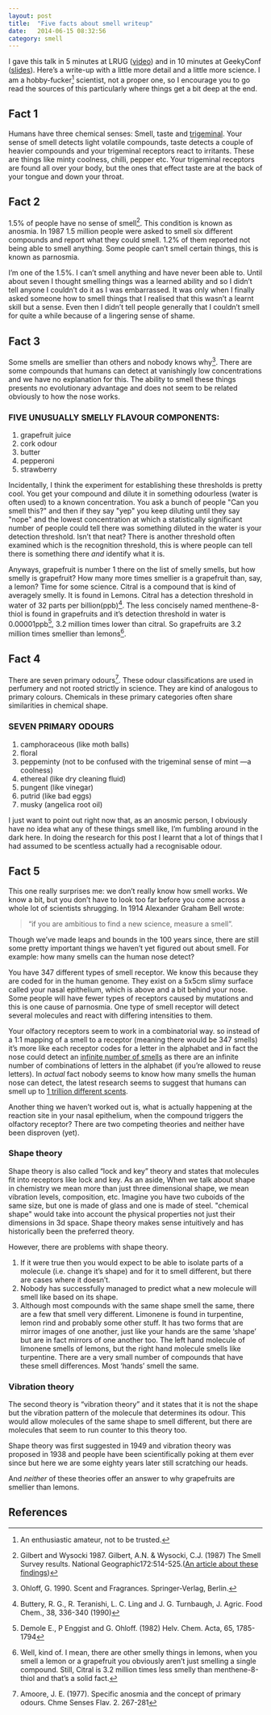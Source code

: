 ```yaml
---
layout: post
title:  "Five facts about smell writeup"
date:   2014-06-15 08:32:56
category: smell
---
```

I gave this talk in 5 minutes at LRUG ([video](https://skillsmatter.com/skillscasts/5050-five-facts-about-smell)) and in 10 minutes at GeekyConf ([slides](https://speakerdeck.com/alicebartlett/five-facts-about-smell)). Here&rsquo;s a write-up with a little more detail and a little more science. I am a hobby-fucker[^1] scientist, not a proper one, so I encourage you to go read the sources of this particularly where things get a bit deep at the end.

## Fact 1
Humans have three chemical senses: Smell, taste and [trigeminal](http://en.wikipedia.org/wiki/Trigeminal_nerve). Your sense of smell detects light volatile compounds, taste detects a couple of heavier compounds and your trigeminal receptors react to irritants. These are things like minty coolness, chilli, pepper etc. Your trigeminal receptors are found all over your body, but the ones that effect taste are at the back of your tongue and down your throat.

## Fact 2
1.5% of people have no sense of smell[^2]. This condition is known as anosmia. In 1987 1.5 million people were asked to smell six different compounds and report what they could smell. 1.2% of them reported not being able to smell anything. Some people can&rsquo;t smell certain things, this is known as parnosmia.

I&rsquo;m one of the 1.5%. I can&rsquo;t smell anything and have never been able to. Until about seven I thought smelling things was a learned ability and so I didn&rsquo;t tell anyone I couldn&rsquo;t do it as I was embarrassed. It was only when I finally asked someone how to smell things that I realised that this wasn&rsquo;t a learnt skill but a sense. Even then I didn&rsquo;t tell people generally that I couldn&rsquo;t smell for quite a while because of a lingering sense of shame.

## Fact 3
Some smells are smellier than others and nobody knows why[^3]. There are some compounds that humans can detect at vanishingly low concentrations and we have no explanation for this. The ability to smell these things presents no evolutionary advantage and does not seem to be related obviously to how the nose works.

### FIVE UNUSUALLY SMELLY FLAVOUR COMPONENTS:
1. grapefruit juice
2. cork odour
3. butter
4. pepperoni
5. strawberry

Incidentally, I think the experiment for establishing these thresholds is pretty cool. You get your compound and dilute it in something odourless (water is often used) to a known concentration. You ask a bunch of people "Can you smell this?" and then if they say "yep" you keep diluting until they say "nope" and the lowest concentration at which a statistically significant number of people could tell there was something diluted in the water is your detection threshold. Isn&rsquo;t that neat? There is another threshold often examined which is the recognition threshold, this is where people can tell there is something there *and* identify what it is.

Anyways, grapefruit is number 1 there on the list of smelly smells, but how smelly is grapefruit? How many more times smellier is a grapefruit than, say, a lemon? Time for some science. Citral is a compound that is kind of averagely smelly. It is found in Lemons. Citral has a detection threshold in water of 32 parts per billion(ppb)[^4]. The less concisely named menthene-8-thiol is found in grapefruits and it&rsquo;s detection threshold in water is 0.00001ppb[^5], 3.2 million times lower than citral. So grapefruits are 3.2 million times smellier than lemons[^6].


## Fact 4
There are seven primary odours[^7]. These odour classifications are used in perfumery and not rooted strictly in science. They are kind of analogous to primary colours. Chemicals in these primary categories often share similarities in chemical shape.

### SEVEN PRIMARY ODOURS
1. camphoraceous (like moth balls)
2. floral
3. peppeminty (not to be confused with the trigeminal sense of mint &mdash;a coolness)
4. ethereal (like dry cleaning fluid)
5. pungent (like vinegar)
6. putrid (like bad eggs)
7. musky (angelica root oil)

I just want to point out right now that, as an anosmic person, I obviously have no idea what any of these things smell like, I&rsquo;m fumbling around in the dark here. In doing the research for this post I learnt that a lot of things that I had assumed to be scentless actually had a recognisable odour.

## Fact 5
This one really surprises me: we don&rsquo;t really know how smell works. We know a bit, but you don&rsquo;t have to look too far before you come across a whole lot of scientists shrugging. In 1914 Alexander Graham Bell wrote:

> &ldquo;if you are ambitious to find a new science, measure a smell&rdquo;.

Though we&rsquo;ve made leaps and bounds in the 100 years since, there are still some pretty important things we haven&rsquo;t yet figured out about smell. For example: how many smells can the human nose detect?

You have 347 different types of smell receptor. We know this because they are coded for in the human genome. They exist on a 5x5cm slimy surface called your nasal epithelium, which is above and a bit behind your nose. Some people will have fewer types of receptors caused by mutations and this is one cause of parnosmia. One type of smell receptor will detect several molecules and react with differing intensities to them.

Your olfactory receptors seem to work in a combinatorial way. so instead of a 1:1 mapping of a smell to a receptor (meaning there would be 347 smells) it&rsquo;s more like each receptor codes for a letter in the alphabet and in fact the nose could detect an [infinite number of smells](http://news.harvard.edu/gazette/1999/04.08/smell.html) as there are an infinite number of combinations of letters in the alphabet (if you&rsquo;re allowed to reuse letters). In *actual* fact nobody seems to know how many smells the human nose can detect, the latest research seems to suggest that humans can smell up to [1 trillion different scents](http://www.nature.com/news/human-nose-can-detect-1-trillion-odours-1.14904).

Another thing we haven&rsquo;t worked out is, what is actually happening at the reaction site in your nasal epithelium, when the compound triggers the olfactory receptor? There are two competing theories and neither have been disproven (yet).

### Shape theory
Shape theory is also called &ldquo;lock and key&rdquo; theory and states that molecules fit into receptors like lock and key. As an aside, When we talk about shape in chemistry we mean more than just three dimensional shape, we mean vibration levels, composition, etc. Imagine you have two cuboids of the same size, but one is made of glass and one is made of steel. "chemical shape" would take into account the physical properties not just their dimensions in 3d space.
Shape theory makes sense intuitively and has historically been the preferred theory.

However, there are problems with shape theory.

1. If it were true then you would expect to be able to isolate parts of a molecule (i.e. change it&rsquo;s shape) and for it to smell different, but  there are cases where it doesn&rsquo;t.
2. Nobody has successfully managed to predict what a new molecule will smell like based on its shape.
3. Although most compounds with the same shape smell the same, there are a few that smell very different. Limonene is found in turpentine, lemon rind and probably some other stuff. It has two forms that are mirror images of one another, just like your hands are the same &lsquo;shape&rsquo; but are in fact mirrors of one another too. The left hand molecule of limonene smells of lemons, but the right hand molecule smells like turpentine. There are a very small number of compounds that have these smell differences. Most &lsquo;hands&rsquo; smell the same.

### Vibration theory
The second theory is &ldquo;vibration theory&rdquo; and it states that it is not the shape but the vibration pattern of the molecule that determines its odour. This would allow molecules of the same shape to smell different, but there are molecules that seem to run counter to this theory too.

Shape theory was first suggested in 1949 and vibration theory was proposed in 1938 and people have been scientifically poking at them ever since but here we are some eighty years later still scratching our heads.

And *neither* of these theories offer an answer to why grapefruits are smellier than lemons.

## References
[^1]: An enthusiastic amateur, not to be trusted.
[^2]: Gilbert and Wysocki 1987. Gilbert, A.N. & Wysocki, C.J. (1987) The Smell Survey results. National Geographic172:514-525.([An article about these findings](http://articles.orlandosentinel.com/1987-09-17/lifestyle/0140450231_1_six-scents-sense-of-smell-common-scents))
[^3]: Ohloff, G. 1990. Scent and Fragrances. Springer-Verlag, Berlin.
[^4]: Buttery, R. G., R. Teranishi, L. C. Ling and J. G. Turnbaugh, J. Agric. Food Chem., 38, 336-340 (1990)
[^5]: Demole E., P Enggist and G. Ohloff. (1982) Helv. Chem. Acta, 65, 1785-1794
[^6]: Well, kind of. I mean, there are other smelly things in lemons, when you smell a lemon or a grapefruit you obviously aren&rsquo;t just smelling a single compound. Still, Citral is 3.2 million times less smelly than menthene-8-thiol and that&rsquo;s a solid fact.
[^7]: Amoore, J. E. (1977). Specific anosmia and the concept of primary odours. Chme Senses Flav. 2. 267-281
